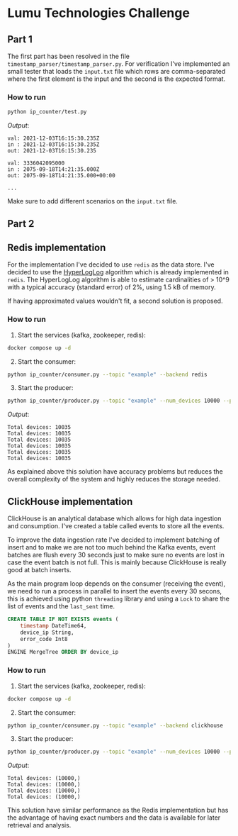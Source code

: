 # Lumu Technologies Challenge

## Part 1

The first part has been resolved in the file `timestamp_parser/timestamp_parser.py`.
For verification I've implemented an small tester that loads the `input.txt` file
which rows are comma-separated where the first element is the input and the second
is the expected format.

### How to run

```bash
python ip_counter/test.py
```

*Output*:

```
val: 2021-12-03T16:15:30.235Z
in : 2021-12-03T16:15:30.235Z
out: 2021-12-03T16:15:30.235

val: 3336042095000
in : 2075-09-18T14:21:35.000Z
out: 2075-09-18T14:21:35.000+00:00

...
```
Make sure to add different scenarios on the `input.txt` file.

## Part 2

## Redis implementation

For the implementation I've decided to use `redis` as the data store. I've decided
to use the [HyperLogLog](https://en.wikipedia.org/wiki/HyperLogLog) algorithm
which is already implemented in `redis`. The HyperLogLog algorithm is able to
estimate cardinalities of > 10^9 with a typical accuracy (standard error) of 2%,
using 1.5 kB of memory.

If having approximated values wouldn't fit, a second solution is proposed.

### How to run

1. Start the services (kafka, zookeeper, redis):

```bash
docker compose up -d
```

2. Start the consumer:

```bash
python ip_counter/consumer.py --topic "example" --backend redis
```

3. Start the producer:

```bash
python ip_counter/producer.py --topic "example" --num_devices 10000 --pause_ms 0 --num_messages 1000000
```

*Output*:

```
Total devices: 10035
Total devices: 10035
Total devices: 10035
Total devices: 10035
Total devices: 10035
Total devices: 10035
```

As explained above this solution have accuracy problems but reduces the overall
complexity of the system and highly reduces the storage needed.

## ClickHouse implementation

ClickHouse is an analytical database which allows for high data ingestion
and consumption. I've created a table called events to store all the events.

To improve the data ingestion rate I've decided to implement batching of insert
and to make we are not too much behind the Kafka events, event batches are
flush every 30 seconds just to make sure no events are lost in case the event
batch is not full. This is mainly because ClickHouse is really good at batch inserts.

As the main program loop depends on the consumer (receiving the event), we need
to run a process in parallel to insert the events every 30 secons, this is achieved
using python `threading` library and using a `Lock` to share the list of events and
the `last_sent` time.

```sql
CREATE TABLE IF NOT EXISTS events (
    timestamp DateTime64,
    device_ip String,
    error_code Int8
)
ENGINE MergeTree ORDER BY device_ip
```

### How to run

1. Start the services (kafka, zookeeper, redis):

```bash
docker compose up -d
```

2. Start the consumer:

```bash
python ip_counter/consumer.py --topic "example" --backend clickhouse
```

3. Start the producer:

```bash
python ip_counter/producer.py --topic "example" --num_devices 10000 --pause_ms 0 --num_messages 1000000
```

*Output*:

```
Total devices: (10000,)
Total devices: (10000,)
Total devices: (10000,)
Total devices: (10000,)
```

This solution have similar performance as the Redis implementation but has the
advantage of having exact numbers and the data is available for later retrieval
and analysis.
